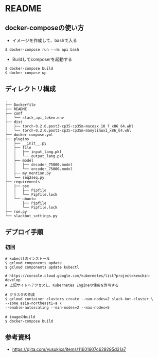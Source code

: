# README
## docker-composeの使い方
* イメージを作成して、bashで入る
```
$ docker-compose run --rm api bash
```

* Buildしてcomposerを起動する
```
$ docker-compose build
$ docker-compose up
```

## ディレクトリ構成
```
.
├── Dockerfile
├── README
├── conf
│   └── slack_api_token.env
├── dist
│   ├── torch-0.2.0.post3-cp35-cp35m-macosx_10_7_x86_64.whl
│   └── torch-0.2.0.post3-cp35-cp35m-manylinux1_x86_64.whl
├── docker-compose.yml
├── plugins
│   ├── __init__.py
│   ├── file
│   │   ├── input_lang.pkl
│   │   └── output_lang.pkl
│   ├── model
│   │   ├── decoder_75000.model
│   │   └── encoder_75000.model
│   ├── my_mention.py
│   └── seq2seq.py
├── requirements
│   ├── osx
│   │   ├── Pipfile
│   │   └── Pipfile.lock
│   └── ubuntu
│       ├── Pipfile
│       └── Pipfile.lock
├── run.py
└── slackbot_settings.py
```

## デプロイ手順
### 初回
```
# kubectlのインストール
$ gcloud components update
$ gcloud components update kubectl

# https://console.cloud.google.com/kubernetes/list?project=kenchin-develop
# 上記サイトへアクセスし、Kubernetes Engineの使用を許可する

# クラスタの作成
$ gcloud container clusters create --num-nodes=2 slack-bot-cluster \
--zone asia-northeast1-a \
--enable-autoscaling --min-nodes=2 --max-nodes=5

# imageのbuild
$ docker-compose build
```

## 参考資料
* https://qiita.com/yusukixs/items/11601607c629295d31a7